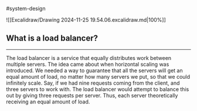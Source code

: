 #system-design 


![[Excalidraw/Drawing 2024-11-25 19.54.06.excalidraw.md|100%]]
## What is a load balancer?
---
The load balancer is a service that equally distributes work between multiple servers. The idea came about when horizontal scaling was introduced. We needed a way to guarantee that all the servers will get an equal amount of load, no matter how many servers we put, so that we could infinitely scale. Say, if we had nine requests coming from the client, and three servers to work with. The load balancer would attempt to balance this out by giving three requests per server. Thus, each server theoretically receiving an equal amount of load.


